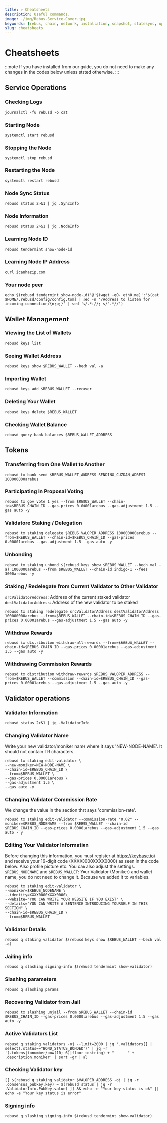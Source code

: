 ```yaml
---
title: ⤴️ Cheatsheets
description: Useful commands.
image: ./img/Rebus-Service-Cover.jpg
keywords: [rebus, chain, network, installation, snapshot, statesync, update]
slug: cheatsheets
---
```


# Cheatsheets 
:::note
If you have installed from our guide, you do not need to make any changes in the codes below unless stated otherwise.
:::

## Service Operations

### Checking Logs
```
journalctl -fu rebusd -o cat
```

### Starting Node
```
systemctl start rebusd
```

### Stopping the Node
```
systemctl stop rebusd
```

### Restarting the Node
```
systemctl restart rebusd
```

### Node Sync Status
```
rebusd status 2>&1 | jq .SyncInfo
```

### Node Information
```
rebusd status 2>&1 | jq .NodeInfo
```

### Learning Node ID
```
rebusd tendermint show-node-id
```

### Learning Node IP Address
```
curl icanhazip.com
```

### Your node peer
```
echo $(rebusd tendermint show-node-id)'@'$(wget -qO- eth0.me)':'$(cat $HOME/.rebusd/config/config.toml | sed -n '/Address to listen for incoming connection/{n;p;}' | sed 's/.*://; s/".*//')
```

## Wallet Management

### Viewing the List of Wallets
```
rebusd keys list
```

### Seeing Wallet Address
```
rebusd keys show $REBUS_WALLET --bech val -a
```

### Importing Wallet
```
rebusd keys add $REBUS_WALLET --recover
```

### Deleting Your Wallet
```
rebusd keys delete $REBUS_WALLET
```

### Checking Wallet Balance
```
rebusd query bank balances $REBUS_WALLET_ADDRESS
```

## Tokens

### Transferring from One Wallet to Another
```
rebusd tx bank send $REBUS_WALLET_ADDRESS SENDING_CUZDAN_ADRESI 100000000arebus
```

### Participating in Proposal Voting
```
rebusd tx gov vote 1 yes --from $REBUS_WALLET --chain-id=$REBUS_CHAIN_ID --gas-prices 0.00001arebus --gas-adjustment 1.5 --gas auto -y
```

### Validatore Staking / Delegation
```
rebusd tx staking delegate $REBUS_VALOPER_ADDRESS 100000000arebus --from=$REBUS_WALLET --chain-id=$REBUS_CHAIN_ID --gas-prices 0.00001arebus --gas-adjustment 1.5 --gas auto -y
```
### Unbonding
```
rebusd tx staking unbond $(rebusd keys show $REBUS_WALLET --bech val -a) 1000000arebus --from $REBUS_WALLET --chain-id indigo-1 --fees 3000arebus -y
```

### Staking / Redelegate from Current Validator to Other Validator
`srcValidatorAddress`: Address of the current staked validator
`destValidatorAddress`: Address of the new validator to be staked
```
rebusd tx staking redelegate srcValidatorAddress destValidatorAddress 100000000arebus --from=$REBUS_WALLET --chain-id=$REBUS_CHAIN_ID --gas-prices 0.00001arebus --gas-adjustment 1.5 --gas auto -y
```

### Withdraw Rewards
```
rebusd tx distribution withdraw-all-rewards --from=$REBUS_WALLET --chain-id=$REBUS_CHAIN_ID --gas-prices 0.00001arebus --gas-adjustment 1.5 --gas auto -y
```

### Withdrawing Commission Rewards

```
rebusd tx distribution withdraw-rewards $REBUS_VALOPER_ADDRESS --from=$REBUS_WALLET --commission --chain-id=$REBUS_CHAIN_ID --gas-prices 0.00001arebus --gas-adjustment 1.5 --gas auto -y
```

## Validator operations

### Validator Information
```
rebusd status 2>&1 | jq .ValidatorInfo
```

### Changing Validator Name
Write your new validator/moniker name where it says 'NEW-NODE-NAME'. It should not contain TR characters.
```
rebusd tx staking edit-validator \
--new-moniker=NEW-NODE-NAME \
--chain-id=$REBUS_CHAIN_ID \
--from=$REBUS_WALLET \
--gas-prices 0.00001arebus \
--gas-adjustment 1.5 \
--gas auto -y
```

### Changing Validator Commission Rate
We change the value in the section that says 'commission-rate'.
```
rebusd tx staking edit-validator --commission-rate "0.02" --moniker=$REBUS_NODENAME --from $REBUS_WALLET --chain-id $REBUS_CHAIN_ID --gas-prices 0.00001arebus --gas-adjustment 1.5 --gas auto - y
```

### Editing Your Validator Information
Before changing this information, you must register at https://keybase.io/ and receive your 16-digit code (XXXX0000XXXX0000) as seen in the code below. Also profile picture etc. You can also adjust the settings.
`$REBUS_NODENAME` and `$REBUS_WALLET`: Your Validator (Moniker) and wallet name, you do not need to change it. Because we added it to variables.
```
rebusd tx staking edit-validator \
--moniker=$REBUS_NODENAME \
--identity=XXXX0000XXXX0000\
--website="YOU CAN WRITE YOUR WEBSITE IF YOU EXIST" \
--details="YOU CAN WRITE A SENTENCE INTRODUCING YOURSELF IN THIS SECTION" \
--chain-id=$REBUS_CHAIN_ID \
--from=$REBUS_WALLET
```

### Validator Details
```
rebusd q staking validator $(rebusd keys show $REBUS_WALLET --bech val -a)
```

### Jailing info
```
rebusd q slashing signing-info $(rebusd tendermint show-validator)
```

### Slashing parameters
```
rebusd q slashing params
```

### Recovering Validator from Jail
```
rebusd tx slashing unjail --from $REBUS_WALLET --chain-id $REBUS_CHAIN_ID --gas-prices 0.00001arebus --gas-adjustment 1.5 --gas auto -y
```

### Active Validators List
```
rebusd q staking validators -oj --limit=2000 | jq '.validators[] | select(.status=="BOND_STATUS_BONDED")' | jq -r '(.tokens|tonumber/pow(10; 6)|floor|tostring) + " 	 " + .description.moniker' | sort -gr | nl
```

### Checking Validator key
```
[[ $(rebusd q staking validator $VALOPER_ADDRESS -oj | jq -r .consensus_pubkey.key) = $(rebusd status | jq -r .ValidatorInfo.PubKey.value) ]] && echo -e "Your key status is ok" || echo -e "Your key status is error"
```

### Signing info
```
rebusd q slashing signing-info $(rebusd tendermint show-validator)
```
